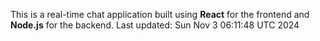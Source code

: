 This is a real-time chat application built using **React** for the frontend and **Node.js** for the backend.
Last updated: Sun Nov  3 06:11:48 UTC 2024
